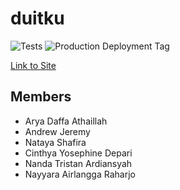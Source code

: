 # duitku

<!-- Tags and Links -->

[Tests]: https://github.com/duitku-pbp/duitku/actions/workflows/test.yml/badge.svg?branch=main
[Production Deployment Tag]: https://github.com/duitku-pbp/duitku/actions/workflows/deploy.yml/badge.svg?branch=main
[Link to Site]: https://duitku.nairlangga.com

![Tests]
![Production Deployment Tag]

[Link to Site]

## Members

- Arya Daffa Athaillah
- Andrew Jeremy
- Nataya Shafira
- Cinthya Yosephine Depari
- Nanda Tristan Ardiansyah
- Nayyara Airlangga Raharjo
